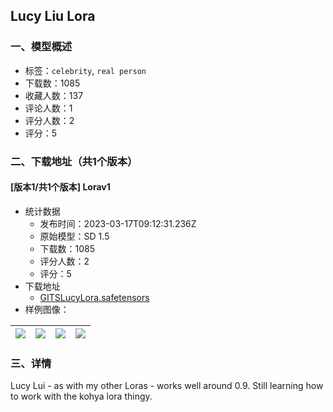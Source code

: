 ## Lucy Liu Lora
### 一、模型概述

- 标签：`celebrity`, `real person`
- 下载数：1085
- 收藏人数：137
- 评论人数：1
- 评分人数：2
- 评分：5

### 二、下载地址（共1个版本）

#### [版本1/共1个版本] Lorav1

- 统计数据
  - 发布时间：2023-03-17T09:12:31.236Z
  - 原始模型：SD 1.5
  - 下载数：1085
  - 评分人数：2
  - 评分：5
- 下载地址
  - [GITSLucyLora.safetensors](https://civitai.com/api/download/models/24314)
- 样例图像：

| <img src="https://image.civitai.com/xG1nkqKTMzGDvpLrqFT7WA/50ce051f-8d63-48b9-5093-fd8668fc0100/width=450/264408.jpeg" /> | <img src="https://image.civitai.com/xG1nkqKTMzGDvpLrqFT7WA/8a8134c8-26dd-4c80-ebbe-b66d3d274800/width=450/264416.jpeg" /> | <img src="https://image.civitai.com/xG1nkqKTMzGDvpLrqFT7WA/dd7443cb-cfe4-419e-2149-5a7fa4bf1800/width=450/264415.jpeg" /> | <img src="https://image.civitai.com/xG1nkqKTMzGDvpLrqFT7WA/250e3f3c-2121-4518-2621-2497cae0ee00/width=450/264414.jpeg" /> |
| ---- | ---- | ---- | ---- |


### 三、详情
<p>Lucy Lui - as with my other Loras - works well around 0.9. Still learning how to work with the kohya lora thingy. </p>